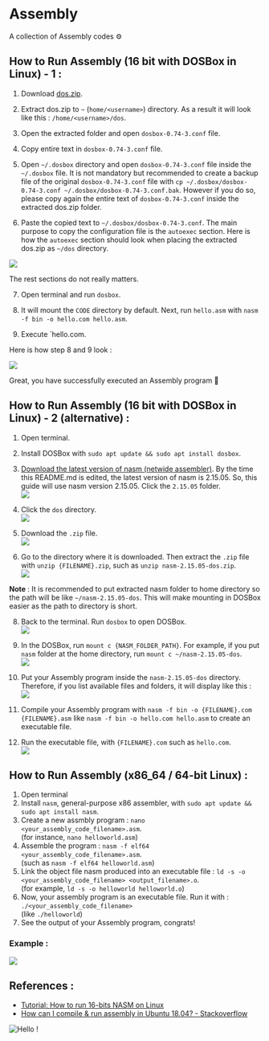 # Assembly

A collection of Assembly codes ⚙️

## How to Run Assembly (16 bit with DOSBox in Linux) - 1 :
1. Download [dos.zip](https://drive.google.com/file/d/1C60OBi29PHdiecfUz7cjZ0x6llbr0Ixe/view).

2. Extract dos.zip to `~` (`home/<username>`) directory. As a result it will look like this : `/home/<username>/dos`.

3. Open the extracted folder and open `dosbox-0.74-3.conf` file.

4. Copy entire text in `dosbox-0.74-3.conf` file.

5. Open `~/.dosbox` directory and open `dosbox-0.74-3.conf` file inside the `~/.dosbox` file. It is not mandatory but recommended to create a backup file of the original `dosbox-0.74-3.conf` file with `cp ~/.dosbox/dosbox-0.74-3.conf ~/.dosbox/dosbox-0.74-3.conf.bak`. However if you do so, please copy again the entire text of `dosbox-0.74-3.conf` inside the extracted dos.zip folder.

6. Paste the copied text to `~/.dosbox/dosbox-0.74-3.conf`. The main purpose to copy the configuration file is the `autoexec` section. Here is how the `autoexec` section should look when placing the extracted dos.zip as `~/dos` directory.

<img src="https://i.imgur.com/MhQHInc.png" />

The rest sections do not really matters.

7. Open terminal and run `dosbox`.

8. It will mount the `CODE` directory by default. Next, run `hello.asm` with `nasm -f bin -o hello.com hello.asm`.

9. Execute `hello.com.

Here is how step 8 and 9 look :

<img src="https://i.imgur.com/zEUw5IU.png" />

Great, you have successfully executed an Assembly program 🎉

## How to Run Assembly (16 bit with DOSBox in Linux) - 2 (alternative) :
1. Open terminal.

2. Install DOSBox with `sudo apt update && sudo apt install dosbox`.

3. [Download the latest version of nasm (netwide assembler)](https://www.nasm.us/pub/nasm/releasebuilds/?C=M;O=D). By the time this README.md is edited, the latest version of nasm is 2.15.05. So, this guide will use nasm version 2.15.05. Click the `2.15.05` folder. <br>
<img src="https://i.ibb.co/kXT68Ys/install-nasm.png" /><br>

4. Click the `dos` directory. <br>
<img src="https://i.ibb.co/7y67qxq/install-nasm-2.png" /><br>

6. Download the `.zip` file. <br>
<img src="https://i.ibb.co/zfzNprg/install-nasm-3.png" /><br>

7. Go to the directory where it is downloaded. Then extract the `.zip` file with `unzip {FILENAME}.zip`, such as `unzip nasm-2.15.05-dos.zip`. <br>
<img src="https://i.ibb.co/sKmgnfK/install-nasm-4.png" /><br>

**Note** : It is recommended to put extracted nasm folder to home directory so the path will be like `~/nasm-2.15.05-dos`. This will make mounting in DOSBox easier as the path to directory is short.

8. Back to the terminal. Run `dosbox` to open DOSBox. <br>
<img src="https://i.ibb.co/7RJQPHW/run-nasm-assembly-0.png" /><br>

9. In the DOSBox, run `mount c {NASM_FOLDER_PATH}`. For example, if you put `nasm` folder at the home directory, run `mount c ~/nasm-2.15.05-dos`. <br>
<img src="https://i.ibb.co/T8FZ93c/run-assembly-1.png" /><br>

10. Put your Assembly program inside the `nasm-2.15.05-dos` directory. Therefore, if you list available files and folders, it will display like this : <br>
<img src="https://i.ibb.co/zZVz5NY/run-assembly-2.png" /><br>

11. Compile your Assembly program with `nasm -f bin -o {FILENAME}.com {FILENAME}.asm` like `nasm -f bin -o hello.com hello.asm` to create an executable file.

12. Run the executable file, with `{FILENAME}.com` such as `hello.com`. <br>
<img src="https://i.ibb.co/tPC6XwW/run-assembly-3.png" /><br>

## How to Run Assembly (x86_64 / 64-bit Linux) :
1. Open terminal
2. Install `nasm`, general-purpose x86 assembler, with `sudo apt update && sudo apt install nasm`.
3. Create a new assmbly program : `nano <your_assembly_code_filename>.asm`. <br>(for instance, `nano helloworld.asm`)
4. Assemble the program : `nasm -f elf64 <your_assembly_code_filename>.asm`. <br>(such as `nasm -f elf64 helloworld.asm`)
5. Link the object file nasm produced into an executable file : `ld -s -o <your_assembly_code_filename> <output_filename>.o`. <br>(for example, `ld -s -o helloworld helloworld.o`)
6. Now, your assembly program is an executable file. Run it with : `./<your_assembly_code_filename>` <br>(like `./helloworld`)
7. See the output of your Assembly program, congrats!

### Example :<br>
<img src="https://i.ibb.co/SsZMSBr/how-to-run-assembly.png" />

## References :
- [Tutorial: How to run 16-bits NASM on Linux](https://forum.nasm.us/index.php?topic=1297.0)
- [How can I compile & run assembly in Ubuntu 18.04? - Stackoverflow](https://askubuntu.com/questions/1064619/how-can-i-compile-run-assembly-in-ubuntu-18-04)


![Hello !](https://api.visitorbadge.io/api/VisitorHit?user=kevinadhiguna&repo=assembly&label=thanks%20for%20dropping%20in%20!&labelColor=%23000000&countColor=%23FFFFFF)
